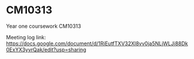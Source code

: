 # CM10313
Year one coursework CM10313

Meeting log link: https://docs.google.com/document/d/1RiEutfTXV32Xl8vv0ja5NLjWLJi88Dk0ExYX3yvrQak/edit?usp=sharing
